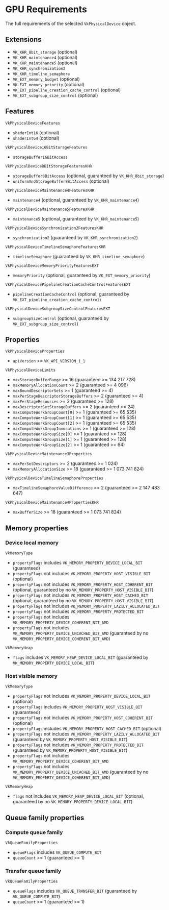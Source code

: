 # GPU Requirements

The full requirements of the selected `VkPhysicalDevice` object.

## Extensions

- `VK_KHR_8bit_storage` (optional)
- `VK_KHR_maintenance4` (optional)
- `VK_KHR_maintenance5` (optional)
- `VK_KHR_synchronization2`
- `VK_KHR_timeline_semaphore`
- `VK_EXT_memory_budget` (optional)
- `VK_EXT_memory_priority` (optional)
- `VK_EXT_pipeline_creation_cache_control` (optional)
- `VK_EXT_subgroup_size_control` (optional)

## Features

`VkPhysicalDeviceFeatures`

- `shaderInt16` (optional)
- `shaderInt64` (optional)

`VkPhysicalDevice16BitStorageFeatures`

- `storageBuffer16BitAccess`

`VkPhysicalDevice8BitStorageFeaturesKHR`

- `storageBuffer8BitAccess` (optional, guaranteed by `VK_KHR_8bit_storage`)
- `uniformAndStorageBuffer8BitAccess` (optional)

`VkPhysicalDeviceMaintenance4FeaturesKHR`

- `maintenance4` (optional, guaranteed by `VK_KHR_maintenance4`)

`VkPhysicalDeviceMaintenance5FeaturesKHR`

- `maintenance5` (optional, guaranteed by `VK_KHR_maintenance5`)

`VkPhysicalDeviceSynchronization2FeaturesKHR`

- `synchronization2` (guaranteed by `VK_KHR_synchronization2`)

`VkPhysicalDeviceTimelineSemaphoreFeaturesKHR`

- `timelineSemaphore` (guaranteed by `VK_KHR_timeline_semaphore`)

`VkPhysicalDeviceMemoryPriorityFeaturesEXT`

- `memoryPriority` (optional, guaranteed by `VK_EXT_memory_priority`)

`VkPhysicalDevicePipelineCreationCacheControlFeaturesEXT`

- `pipelineCreationCacheControl` (optional, guaranteed by `VK_EXT_pipeline_creation_cache_control`)

`VkPhysicalDeviceSubgroupSizeControlFeaturesEXT`

- `subgroupSizeControl` (optional, guaranteed by `VK_EXT_subgroup_size_control`)

## Properties

`VkPhysicalDeviceProperties`

- `apiVersion` >= `VK_API_VERSION_1_1`

`VkPhysicalDeviceLimits`

- `maxStorageBufferRange` >= 16 (guaranteed >= 134 217 728)
- `maxMemoryAllocationCount` >= 2 (guaranteed >= 4 096)
- `maxBoundDescriptorSets` >= 1 (guaranteed >= 4)
- `maxPerStageDescriptorStorageBuffers` >= 2 (guaranteed >= 4)
- `maxPerStageResources` >= 2 (guaranteed >= 128)
- `maxDescriptorSetStorageBuffers` >= 2 (guaranteed >= 24)
- `maxComputeWorkGroupCount[0]` >= 1 (guaranteed >= 65 535)
- `maxComputeWorkGroupCount[1]` >= 1 (guaranteed >= 65 535)
- `maxComputeWorkGroupCount[2]` >= 1 (guaranteed >= 65 535)
- `maxComputeWorkGroupInvocations` >= 1 (guaranteed >= 128)
- `maxComputeWorkGroupSize[0]` >= 1 (guaranteed >= 128)
- `maxComputeWorkGroupSize[1]` >= 1 (guaranteed >= 128)
- `maxComputeWorkGroupSize[2]` >= 1 (guaranteed >= 64)

`VkPhysicalDeviceMaintenance3Properties`

- `maxPerSetDescriptors` >= 2 (guaranteed >= 1 024)
- `maxMemoryAllocationSize` >= 18 (guaranteed >= 1 073 741 824)

`VkPhysicalDeviceTimelineSemaphoreProperties`

- `maxTimelineSemaphoreValueDifference` >= 2 (guaranteed >= 2 147 483 647)

`VkPhysicalDeviceMaintenance4PropertiesKHR`

- `maxBufferSize` >= 18 (guaranteed >= 1 073 741 824)

## Memory properties

### Device local memory

`VkMemoryType`

- `propertyFlags` includes `VK_MEMORY_PROPERTY_DEVICE_LOCAL_BIT` (guaranteed)
- `propertyFlags` not includes `VK_MEMORY_PROPERTY_HOST_VISIBLE_BIT` (optional)
- `propertyFlags` not includes `VK_MEMORY_PROPERTY_HOST_COHERENT_BIT` (optional, guaranteed by no `VK_MEMORY_PROPERTY_HOST_VISIBLE_BIT`)
- `propertyFlags` not includes `VK_MEMORY_PROPERTY_HOST_CACHED_BIT` (optional, guaranteed by no `VK_MEMORY_PROPERTY_HOST_VISIBLE_BIT`)
- `propertyFlags` not includes `VK_MEMORY_PROPERTY_LAZILY_ALLOCATED_BIT`
- `propertyFlags` not includes `VK_MEMORY_PROPERTY_PROTECTED_BIT`
- `propertyFlags` not includes `VK_MEMORY_PROPERTY_DEVICE_COHERENT_BIT_AMD`
- `propertyFlags` not includes `VK_MEMORY_PROPERTY_DEVICE_UNCACHED_BIT_AMD` (guaranteed by no `VK_MEMORY_PROPERTY_DEVICE_COHERENT_BIT_AMD`)

`VkMemoryHeap`

- `flags` includes `VK_MEMORY_HEAP_DEVICE_LOCAL_BIT` (guaranteed by `VK_MEMORY_PROPERTY_DEVICE_LOCAL_BIT`)

### Host visible memory

`VkMemoryType`

- `propertyFlags` not includes `VK_MEMORY_PROPERTY_DEVICE_LOCAL_BIT` (optional)
- `propertyFlags` includes `VK_MEMORY_PROPERTY_HOST_VISIBLE_BIT` (guaranteed)
- `propertyFlags` not includes `VK_MEMORY_PROPERTY_HOST_COHERENT_BIT` (optional)
- `propertyFlags` includes `VK_MEMORY_PROPERTY_HOST_CACHED_BIT` (optional)
- `propertyFlags` not includes `VK_MEMORY_PROPERTY_LAZILY_ALLOCATED_BIT` (guaranteed by `VK_MEMORY_PROPERTY_HOST_VISIBLE_BIT`)
- `propertyFlags` not includes `VK_MEMORY_PROPERTY_PROTECTED_BIT` (guaranteed by `VK_MEMORY_PROPERTY_HOST_VISIBLE_BIT`)
- `propertyFlags` not includes `VK_MEMORY_PROPERTY_DEVICE_COHERENT_BIT_AMD`
- `propertyFlags` not includes `VK_MEMORY_PROPERTY_DEVICE_UNCACHED_BIT_AMD` (guaranteed by no `VK_MEMORY_PROPERTY_DEVICE_COHERENT_BIT_AMD`)

`VkMemoryHeap`

- `flags` not includes `VK_MEMORY_HEAP_DEVICE_LOCAL_BIT` (optional, guaranteed by no `VK_MEMORY_PROPERTY_DEVICE_LOCAL_BIT`)

## Queue family properties

### Compute queue family

`VkQueueFamilyProperties`

- `queueFlags` includes `VK_QUEUE_COMPUTE_BIT`
- `queueCount` >= 1 (guaranteed >= 1)

### Transfer queue family

`VkQueueFamilyProperties`

- `queueFlags` includes `VK_QUEUE_TRANSFER_BIT` (guaranteed by `VK_QUEUE_COMPUTE_BIT`)
- `queueCount` >= 1 (guaranteed >= 1)
